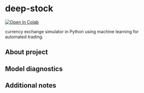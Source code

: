 # deep-stock
[![Open In Colab](https://colab.research.google.com/assets/colab-badge.svg)]( https://colab.research.google.com/drive/deep_stock.ipynb )

currency exchange simulator in Python using machine learning for automated trading.


## About project



## Model diagnostics


## Additional notes
